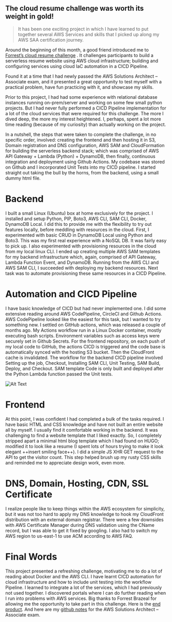 ## The cloud resume challenge was worth its weight in gold!

> It has been one exciting project in which I have learned to put together several AWS Services and skills that I picked up along my AWS SAA certification journey. 

Around the beginning of this month, a good friend introduced me to  [Forrest’s cloud resume challenge](https://cloudresumechallenge.dev/halloffame/) . It challenges participants to build a serverless resume website using AWS cloud infrastructure; building and configuring services using cloud IaC automation in a CICD Pipeline. 


Found it at a time that I had newly passed the AWS Solutions Architect – Associate exam, and it presented a great opportunity to test myself with a practical problem, have fun practicing with it, and showcase my skills.  

Prior to this project, I had had some experience with relational database instances running on-prem/server and working on some few small python projects. But I had never fully performed a CICD Pipeline implementation for a lot of the cloud services that were required for this challenge. The more I dived deep, the more my interest heightened. I, perhaps, spent a lot more time reading (because of my curiosity) than actually working on the project. 

In a nutshell, the steps that were taken to complete the challenge, in no specific order, involved: creating the frontend and then hosting it in S3, Domain registration and DNS configuration, AWS SAM and CloudFormation for building the serverless backend stack; which was comprised of AWS API Gateway + Lambda (Python) + DynamoDB, then finally, continuous integration and deployment using Github Actions. My codebase was stored on Github and I incorporated Unit Tests into my CICD pipeline. I started straight out taking the bull by the horns, from the backend, using a small dummy html file.

# Backend
I built a small Linux (Ubuntu) box at home exclusively for the project. I installed and setup Python, PIP, Boto3, AWS CLI, SAM CLI, Docker, DynamoDB Local. I did this to provide me with the flexibility to try out features locally, before meddling with resources in the cloud. 
First, I experimented with basic CRUD in DynamoDB Local using Python and Boto3. This was my first real experience with a NoSQL DB. It was fairly easy to pick up. I also experimented with provisioning resources in the cloud from my local linux CLI. I ended up creating multiple AWS SAM templates for my backend infrastructure which, again, comprised of API Gateway, Lambda Function Event, and DynamoDB. Running from the AWS CLI and AWS SAM CLI, I succeeded with deploying my backend resources. Next task was to automate provisioning these same resources in a CICD Pipeline. 

# Automation and CICD Pipeline
I have basic knowledge of CICD but had never implemented one. I did some extensive reading around AWS CodePipeline, CircleCI and Github Actions. AWS CodePipeline looked like the easiest for this task, but I wanted to try something new. 
I settled on GitHub actions, which was released a couple of months ago. My Actions workflow run in a Linux Docker container, mostly executing bash scripts. Environment variables such as access keys were securely set in Github Secrets. 
For the frontend repository, on each push of my local code to GitHub, the actions CICD is triggered and the code base is automatically synced with the hosting S3 bucket. Then the CloudFront cache is invalidated. 
The workflow for the backend CICD pipeline involved Setting up the job, Checkout, Installing SAM CLI, Unit Testing, SAM Build, Deploy, and Checkout. SAM template Code is only built and deployed after the Python Lambda function passed the Unit tests. 

![Alt Text](https://dev-to-uploads.s3.amazonaws.com/i/7q7u8v59fh563ardmchp.PNG)

# Frontend
At this point, I was confident I had completed a bulk of the tasks required. I have basic HTML and CSS knowledge and have not built an entire website all by myself. I usually find it comfortable working in the backend. It was challenging to find a website template that I liked exactly. So, I completely stripped apart a minimal html blog template which I had found on HUGO; modified it to look like a resume (I spent lots of hours trying to make it look elegant ++insert smiling face++). I did a simple JS XHR GET request to the API to get the visitor count. This step helped brush up my rusty CSS skills and reminded me to appreciate design work, even more. 

# DNS, Domain, Hosting, CDN, SSL Certificate
I realize people like to keep things within the AWS ecosystem for simplicity, but it was not too hard to apply my DNS knowledge to hook my CloudFront distribution with an external domain registrar. 
There were a few downsides with AWS Certificate Manager during DNS validation using the CName record, but I was able to get it fixed by googling. I also had to switch my AWS region to us-east-1 to use ACM according to AWS FAQ. 

# Final Words
This project presented a refreshing challenge, motivating me to do a lot of reading about Docker and the AWS CLI. I have learnt CICD automation for cloud infrastructure and how to include unit testing into the workflow Pipeline. I learned to integrate a lot of the services, which I had previously not used together. I discovered portals where I can do further reading when I run into problems with AWS services. Big thanks to Forrest Brazeal for allowing me the opportunity to take part in this challenge. 
Here is the [end product](https://nquayson.com). And here are my [github notes](https://github.com/nquayson/aws-solutions-architect-associate-notes) for the AWS Solutions Architect – Associate exam. 